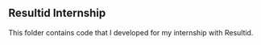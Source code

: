 ## Resultid Internship

This folder contains code that I developed for my internship with Resultid.
